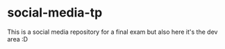 # social-media-tp
This is a social media repository for a final exam but also here it's the dev area :D
